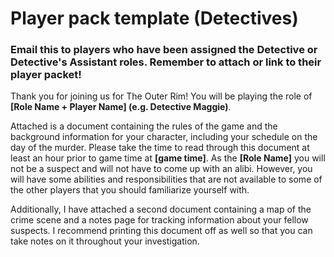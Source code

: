# Player pack template (Detectives)
### Email this to players who have been assigned the Detective or Detective's Assistant roles. Remember to attach or link to their player packet!

Thank you for joining us for The Outer Rim!  You will be playing the role of **[Role Name + Player Name] (e.g. Detective Maggie)**.
 
Attached is a document containing the rules of the game and the background information for your character, including your schedule on the day of the murder.  Please take the time to read through this document at least an hour prior to game time at **[game time]**.  As the **[Role Name]** you will not be a suspect and will not have to come up with an alibi.  However, you will have some abilities and responsibilities that are not available to some of the other players that you should familiarize yourself with.

Additionally, I have attached a second document containing a map of the crime scene and a notes page for tracking information about your fellow suspects. I recommend printing this document off as well so that you can take notes on it throughout your investigation.
